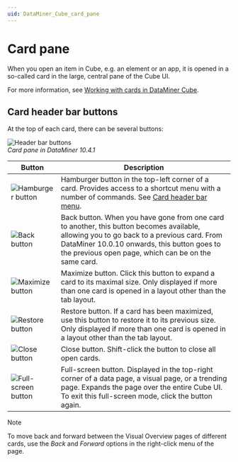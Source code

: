 ```yaml
---
uid: DataMiner_Cube_card_pane
---
```


# Card pane

When you open an item in Cube, e.g. an element or an app, it is opened in a so-called card in the large, central pane of the Cube UI.

For more information, see [Working with cards in DataMiner Cube](xref:Working_with_cards_in_DataMiner_Cube).

## Card header bar buttons

At the top of each card, there can be several buttons:

![Header bar buttons](~/user-guide/images/Card_Header_Bar.png)<br/>*Card pane in DataMiner 10.4.1*

| Button | Description |
|--------|-------------|
| ![Hamburger button](~/user-guide/images/CubeXCardBurger.png) | Hamburger button in the top-left corner of a card. Provides access to a shortcut menu with a number of commands. See [Card header bar menu](xref:Working_with_cards_in_DataMiner_Cube#card-header-bar-menu). |
| ![Back button](~/user-guide/images/CubeXCardBack.png) | Back button. When you have gone from one card to another, this button becomes available, allowing you to go back to a previous card. From DataMiner 10.0.10 onwards, this button goes to the previous open page, which can be on the same card. |
| ![Maximize button](~/user-guide/images/CubeXCardMax.png) | Maximize button. Click this button to expand a card to its maximal size. Only displayed if more than one card is opened in a layout other than the tab layout. |
| ![Restore button](~/user-guide/images/CubeXCardRestore.png) | Restore button. If a card has been maximized, use this button to restore it to its previous size. Only displayed if more than one card is opened in a layout other than the tab layout. |
| ![Close button](~/user-guide/images/CubeXCardClose.png) | Close button. Shift-click the button to close all open cards. |
| ![Full-screen button](~/user-guide/images/CubeMaximize.png) | Full-screen button. Displayed in the top-right corner of a data page, a visual page, or a trending page. Expands the page over the entire Cube UI. To exit this full-screen mode, click the button again. |

> [!NOTE]
> To move back and forward between the Visual Overview pages of different cards, use the *Back* and *Forward* options in the right-click menu of the page.
